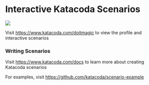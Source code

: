 # Interactive Katacoda Scenarios

[![](http://shields.katacoda.com/katacoda/doitmagic/count.svg)](https://www.katacoda.com/doitmagic "Get your profile on Katacoda.com")

Visit https://www.katacoda.com/doitmagic to view the profile and interactive scenarios

### Writing Scenarios
Visit https://www.katacoda.com/docs to learn more about creating Katacoda scenarios

For examples, visit https://github.com/katacoda/scenario-example
